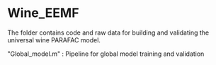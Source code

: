 # Wine_EEMF

The folder contains code and raw data for building and validating the universal wine PARAFAC model.

"Global_model.m" : Pipeline for global model training and validation
